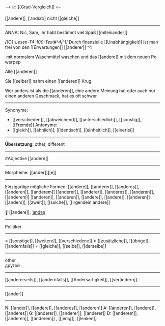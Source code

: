 --> 📈 [[Grad-Vergleich]] <--

[[andere]], [ˈandɛrə]
nicht [[gleiche]]

---
ANNA: Nic, Sam, ihr habt bestimmt viel Spaß [[miteinander]]

*[[C1-Lesen-T4-100-Text#^4|^]]* Durch finanzielle [[Unabhängigkeit]] ist man frei von den [[Erwartungen]] [[anderer]] ^4


 mit normalem Waschmittel waschen und das [[andere]] mit dem neuen Powerpep  

Alle [[anderen]] 

Sie [[selber]] nahm einen [[anderen]] Krug

Wer anders ist als die [[anderen]], eine andere Meinung hat oder auch nur einen anderen Geschmack, hat es oft schwer.
 
---
Synonyme: 
- [[verschieden]], [[abweichend]], [[unterschiedlich]], [[sonstig]], [[Fremde]]
Antonyme:
- [[gleich]], [[ähnlich]], [[identisch]], [[einheitlich]], [[einerlei]]

---
**Übersetzung**:
other, different

---
#Adjective [[andere]]

---
Morpheme:
[[ander]][[e]]

---


Einzigartige mögliche Formen: 
[[andere]], [[anderer]], [[anderes]], [[anderen]], [[anderem]]
[[anderer]], [[anderer]], [[anderes]], [[anderen]], [[anderem]]
[[anderen]], [[anderen]], [[andere]], [[andere]], [[anderen]][[anders]], [[zweit]], [[solche]], [[irgendein andere]]


👥 [[andere]], [ˈandɐə̯](https://youglish.com/pronounce/andere/german)

---
Politiker

---
= [[sonstige]], [[weitere]], [[verschiedene]]
≈ [[zusätzliche]], [[übrige]], [[andernfalls]]
≠ [[gleiche]], [[selbe]], [[derselbe]]

---
other  
другой

---
[[andererseits]], [[andernfalls]], [[Andersartigkeit]], [[verändern]]

---
[[ander]]


---
N: [[ander]], [[andere]], [[anderes]], [[anderen]]
A: [[anderen]], [[andere]], [[anderes]]
G: [[anderer]], [[anderer]], [[anderer]]
D: [[anderem]], [[anderen]], [[anderem]]
, [[jenig]], [[lenken]]